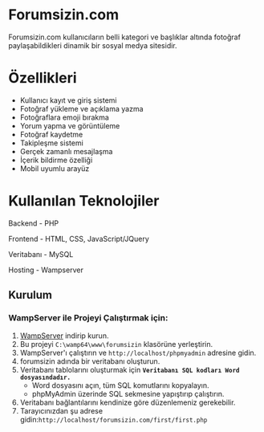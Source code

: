 # Forumsizin.com
Forumsizin.com kullanıcıların belli kategori ve başlıklar altında fotoğraf paylaşabildikleri dinamik bir sosyal medya sitesidir.

# Özellikleri
- Kullanıcı kayıt ve giriş sistemi
- Fotoğraf yükleme ve açıklama yazma
- Fotoğraflara emoji bırakma
- Yorum yapma ve görüntüleme
- Fotoğraf kaydetme
- Takipleşme sistemi
- Gerçek zamanlı mesajlaşma
- İçerik bildirme özelliği
- Mobil uyumlu arayüz

# Kullanılan Teknolojiler
Backend	- PHP

Frontend	- HTML, CSS, JavaScript/JQuery

Veritabanı -	MySQL

Hosting -	Wampserver


##  Kurulum

### WampServer ile Projeyi Çalıştırmak için:

1. [WampServer](https://www.wampserver.com) indirip kurun.
2. Bu projeyi `C:\wamp64\www\forumsizin` klasörüne yerleştirin.
3. WampServer'ı çalıştırın ve `http://localhost/phpmyadmin` adresine gidin.
4. forumsizin adında bir veritabanı oluşturun.
5. Veritabanı tablolarını oluşturmak için **`Veritabanı SQL kodları Word dosyasındadır.`**  
   - Word dosyasını açın, tüm SQL komutlarını kopyalayın.  
   - phpMyAdmin üzerinde SQL sekmesine yapıştırıp çalıştırın.
6. Veritabanı bağlantılarını kendinize göre düzenlemeniz gerekebilir.
7. Tarayıcınızdan şu adrese gidin:`http://localhost/forumsizin.com/first/first.php`

